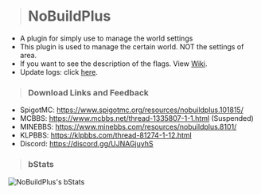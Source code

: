 > # NoBuildPlus
- A plugin for simply use to manage the world settings
- This plugin is used to manage the certain world. NOT the settings of area.
- If you want to see the description of the flags. View [Wiki](https://github.com/Ez4p1xEL/NoBuildPlus/wiki).
- Update logs: click [here](https://github.com/Ez4p1xEL/NoBuildPlus/wiki/Update-logs).

> ### Download Links and Feedback
- SpigotMC: https://www.spigotmc.org/resources/nobuildplus.101815/
- MCBBS: https://www.mcbbs.net/thread-1335807-1-1.html (Suspended)
- MINEBBS: https://www.minebbs.com/resources/nobuildplus.8101/
- KLPBBS: https://klpbbs.com/thread-81274-1-12.html
- Discord: https://discord.gg/UJNAGjuyhS

> ### bStats
![NoBuildPlus's bStats](https://bstats.org/signatures/bukkit/nobuildplus.svg)





